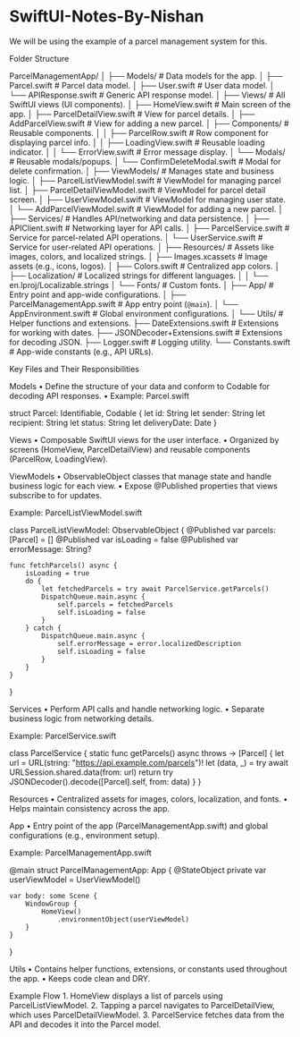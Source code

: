 # SwiftUI-Notes-By-Nishan

We will be using the example of a parcel management system for this.

Folder Structure

ParcelManagementApp/
│
├── Models/                      # Data models for the app.
│   ├── Parcel.swift             # Parcel data model.
│   ├── User.swift               # User data model.
│   └── APIResponse.swift        # Generic API response model.
│
├── Views/                       # All SwiftUI views (UI components).
│   ├── HomeView.swift           # Main screen of the app.
│   ├── ParcelDetailView.swift   # View for parcel details.
│   ├── AddParcelView.swift      # View for adding a new parcel.
│   ├── Components/              # Reusable components.
│   │   ├── ParcelRow.swift      # Row component for displaying parcel info.
│   │   ├── LoadingView.swift    # Reusable loading indicator.
│   │   └── ErrorView.swift      # Error message display.
│   └── Modals/                  # Reusable modals/popups.
│       └── ConfirmDeleteModal.swift # Modal for delete confirmation.
│
├── ViewModels/                  # Manages state and business logic.
│   ├── ParcelListViewModel.swift # ViewModel for managing parcel list.
│   ├── ParcelDetailViewModel.swift # ViewModel for parcel detail screen.
│   ├── UserViewModel.swift      # ViewModel for managing user state.
│   └── AddParcelViewModel.swift # ViewModel for adding a new parcel.
│
├── Services/                    # Handles API/networking and data persistence.
│   ├── APIClient.swift          # Networking layer for API calls.
│   ├── ParcelService.swift      # Service for parcel-related API operations.
│   └── UserService.swift        # Service for user-related API operations.
│
├── Resources/                   # Assets like images, colors, and localized strings.
│   ├── Images.xcassets          # Image assets (e.g., icons, logos).
│   ├── Colors.swift             # Centralized app colors.
│   ├── Localization/            # Localized strings for different languages.
│   │   └── en.lproj/Localizable.strings
│   └── Fonts/                   # Custom fonts.
│
├── App/                         # Entry point and app-wide configurations.
│   ├── ParcelManagementApp.swift # App entry point (`@main`).
│   └── AppEnvironment.swift     # Global environment configurations.
│
└── Utils/                       # Helper functions and extensions.
    ├── DateExtensions.swift     # Extensions for working with dates.
    ├── JSONDecoder+Extensions.swift # Extensions for decoding JSON.
    ├── Logger.swift             # Logging utility.
    └── Constants.swift          # App-wide constants (e.g., API URLs).


Key Files and Their Responsibilities

Models
	•	Define the structure of your data and conform to Codable for decoding API responses.
	•	Example: Parcel.swift

struct Parcel: Identifiable, Codable {
    let id: String
    let sender: String
    let recipient: String
    let status: String
    let deliveryDate: Date
}



Views
	•	Composable SwiftUI views for the user interface.
	•	Organized by screens (HomeView, ParcelDetailView) and reusable components (ParcelRow, LoadingView).

ViewModels
	•	ObservableObject classes that manage state and handle business logic for each view.
	•	Expose @Published properties that views subscribe to for updates.

Example: ParcelListViewModel.swift

class ParcelListViewModel: ObservableObject {
    @Published var parcels: [Parcel] = []
    @Published var isLoading = false
    @Published var errorMessage: String?

    func fetchParcels() async {
        isLoading = true
        do {
            let fetchedParcels = try await ParcelService.getParcels()
            DispatchQueue.main.async {
                self.parcels = fetchedParcels
                self.isLoading = false
            }
        } catch {
            DispatchQueue.main.async {
                self.errorMessage = error.localizedDescription
                self.isLoading = false
            }
        }
    }
}

Services
	•	Perform API calls and handle networking logic.
	•	Separate business logic from networking details.

Example: ParcelService.swift

class ParcelService {
    static func getParcels() async throws -> [Parcel] {
        let url = URL(string: "https://api.example.com/parcels")!
        let (data, _) = try await URLSession.shared.data(from: url)
        return try JSONDecoder().decode([Parcel].self, from: data)
    }
}

Resources
	•	Centralized assets for images, colors, localization, and fonts.
	•	Helps maintain consistency across the app.

App
	•	Entry point of the app (ParcelManagementApp.swift) and global configurations (e.g., environment setup).

Example: ParcelManagementApp.swift

@main
struct ParcelManagementApp: App {
    @StateObject private var userViewModel = UserViewModel()

    var body: some Scene {
        WindowGroup {
            HomeView()
                .environmentObject(userViewModel)
        }
    }
}

Utils
	•	Contains helper functions, extensions, or constants used throughout the app.
	•	Keeps code clean and DRY.

Example Flow
	1.	HomeView displays a list of parcels using ParcelListViewModel.
	2.	Tapping a parcel navigates to ParcelDetailView, which uses ParcelDetailViewModel.
	3.	ParcelService fetches data from the API and decodes it into the Parcel model.
